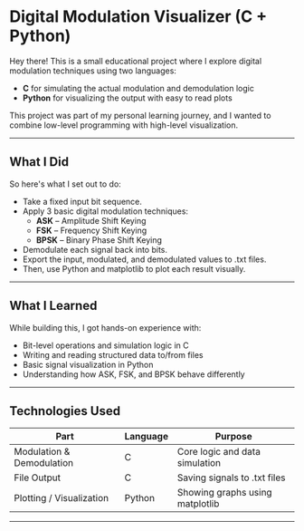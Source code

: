 # Digital Modulation Visualizer (C + Python) 

Hey there!  This is a small educational project where I explore digital modulation techniques using two languages:

- **C** for simulating the actual modulation and demodulation logic
- **Python** for visualizing the output with easy to read plots

This project was part of my personal learning journey, and I wanted to combine low-level programming with high-level visualization.

---

##  What I Did

So here's what I set out to do:

- Take a fixed input bit sequence.
- Apply 3 basic digital modulation techniques:
  - **ASK** – Amplitude Shift Keying
  - **FSK** – Frequency Shift Keying
  - **BPSK** – Binary Phase Shift Keying
- Demodulate each signal back into bits.
- Export the input, modulated, and demodulated values to .txt files.
- Then, use Python and matplotlib to plot each result visually.

---

##  What I Learned

While building this, I got hands-on experience with:

- Bit-level operations and simulation logic in C
- Writing and reading structured data to/from files
- Basic signal visualization in Python
- Understanding how ASK, FSK, and BPSK behave differently

---

##  Technologies Used

| Part                     | Language | Purpose                                |
|--------------------------|----------|----------------------------------------|
| Modulation & Demodulation| C        | Core logic and data simulation         |
| File Output              | C        | Saving signals to .txt files         |
| Plotting / Visualization | Python   | Showing graphs using matplotlib     |

---

